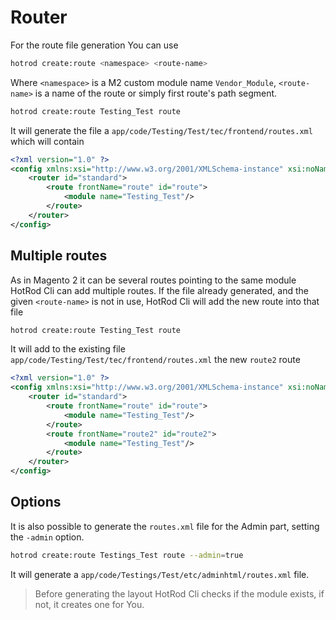 # Router

For the route file generation You can use

   ``` bash
   hotrod create:route <namespace> <route-name>
   ```
   
Where `<namespace>` is a M2 custom module name `Vendor_Module`, `<route-name>` is a name of the route or simply first route's path segment.

   ``` bash
   hotrod create:route Testing_Test route
   ```
   
It will generate the file a `app/code/Testing/Test/tec/frontend/routes.xml` which will contain

   ``` xml
   <?xml version="1.0" ?>
   <config xmlns:xsi="http://www.w3.org/2001/XMLSchema-instance" xsi:noNamespaceSchemaLocation="urn:magento:framework:App/etc/routes.xsd">
       <router id="standard">
           <route frontName="route" id="route">
               <module name="Testing_Test"/>
           </route>
       </router>
   </config>
   ```
   
## Multiple routes

As in Magento 2 it can be several routes pointing to the same module HotRod Cli can add multiple routes.
If the file already generated, and the given `<route-name>` is not in use, HotRod Cli will add the new route into that file

   ``` bash
   hotrod create:route Testing_Test route
   ```
   
It will add to the existing file `app/code/Testing/Test/tec/frontend/routes.xml` the new `route2` route

   ``` xml
   <?xml version="1.0" ?>
   <config xmlns:xsi="http://www.w3.org/2001/XMLSchema-instance" xsi:noNamespaceSchemaLocation="urn:magento:framework:App/etc/routes.xsd">
       <router id="standard">
           <route frontName="route" id="route">
               <module name="Testing_Test"/>
           </route>
           <route frontName="route2" id="route2">
               <module name="Testing_Test"/>
           </route>
       </router>
   </config>
   ```

## Options

It is also possible to generate the `routes.xml` file for the Admin part, setting the `-admin` option.

   ``` bash
   hotrod create:route Testings_Test route --admin=true
   ```
   
It will generate a `app/code/Testings/Test/etc/adminhtml/routes.xml` file.

> Before generating the layout HotRod Cli checks if the module exists, if not, it creates one for You.